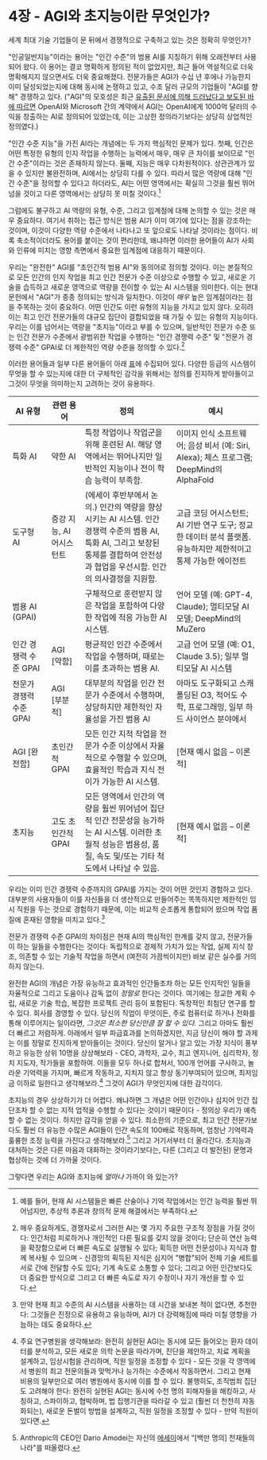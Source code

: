# 4장 - AGI와 초지능이란 무엇인가?

세계 최대 기술 기업들이 문 뒤에서 경쟁적으로 구축하고 있는 것은 정확히 무엇인가?

"인공일반지능"이라는 용어는 "인간 수준"의 범용 AI를 지칭하기 위해 오래전부터 사용되어 왔다. 이 용어는 결코 명확하게 정의된 적이 없었지만, 최근 들어 역설적으로 더욱 명확해지지 않으면서도 더욱 중요해졌다. 전문가들은 AGI가 수십 년 후에나 가능한지 이미 달성되었는지에 대해 동시에 논쟁하고 있고, 수조 달러 규모의 기업들이 "AGI를 향해" 경쟁하고 있다. ("AGI"의 모호성은 최근 [유출된 문서에 의해 드러났다고 보도된 바에 따르면](https://gizmodo.com/leaked-documents-show-openai-has-a-very-clear-definition-of-agi-2000543339) OpenAI와 Microsoft 간의 계약에서 AGI는 OpenAI에게 1000억 달러의 수익을 창출하는 AI로 정의되어 있었는데, 이는 고상한 정의라기보다는 상당히 상업적인 정의였다.)

"인간 수준 지능"을 가진 AI라는 개념에는 두 가지 핵심적인 문제가 있다. 첫째, 인간은 어떤 특정한 유형의 인지 작업을 수행하는 능력에서 매우, 매우 큰 차이를 보이므로 "인간 수준"이라는 것은 존재하지 않는다. 둘째, 지능은 매우 다차원적이다. 상관관계가 있을 수 있지만 불완전하며, AI에서는 상당히 다를 수 있다. 따라서 많은 역량에 대해 "인간 수준"을 정의할 수 있다고 하더라도, AI는 어떤 영역에서는 확실히 그것을 훨씬 뛰어넘을 것이고 다른 영역에서는 상당히 못 미칠 것이다.[^1]

그럼에도 불구하고 AI 역량의 유형, 수준, 그리고 임계점에 대해 논의할 수 있는 것은 매우 중요하다. 여기서 취하는 접근 방식은 범용 AI가 이미 여기에 있다는 점을 강조하는 것이며, 이것이 다양한 역량 수준에서 나타나고 또 앞으로도 나타날 것이라는 점이다. 비록 축소적이더라도 용어를 붙이는 것이 편리한데, 왜냐하면 이러한 용어들이 AI가 사회와 인류에 미치는 영향 측면에서 중요한 임계점에 대응하기 때문이다.

우리는 "완전한" AGI를 "초인간적 범용 AI"와 동의어로 정의할 것이다. 이는 본질적으로 모든 인간의 인지 작업을 최고 인간 전문가 수준 이상으로 수행할 수 있고, 새로운 기술을 습득하고 새로운 영역으로 역량을 전이할 수 있는 AI 시스템을 의미한다. 이는 현대 문헌에서 "AGI"가 종종 정의되는 방식과 일치한다. 이것이 *매우* 높은 임계점이라는 점을 주목하는 것이 중요하다. 어떤 인간도 이런 유형의 지능을 가지고 있지 않다. 오히려 이는 최고 인간 전문가들의 대규모 집단이 결합되었을 때 가질 수 있는 유형의 지능이다. 우리는 이를 넘어서는 역량을 "초지능"이라고 부를 수 있으며, 일반적인 전문가 수준 또는 인간 전문가 수준에서 광범위한 작업을 수행하는 "인간 경쟁력 수준" 및 "전문가 경쟁력 수준" GPAI로 더 제한적인 역량 수준을 정의할 수 있다.[^2]

이러한 용어들과 일부 다른 용어들이 아래 [표](https://keepthefuturehuman.ai/essay/docs/#tab:terms)에 수집되어 있다. 다양한 등급의 시스템이 무엇을 할 수 있는지에 대한 더 구체적인 감각을 위해서는 정의를 진지하게 받아들이고 그것이 무엇을 의미하는지 고려하는 것이 유용하다.

| AI 유형                | 관련 용어                          | 정의                                                                                                                                           | 예시                                                                                                        |
| --------------------- | --------------------------------- | --------------------------------------------------------------------------------------------------------------------------------------------- | ---------------------------------------------------------------------------------------------------------- |
| 특화 AI               | 약한 AI                           | 특정 작업이나 작업군을 위해 훈련된 AI. 해당 영역에서는 뛰어나지만 일반적인 지능이나 전이 학습 능력이 부족함.                                                     | 이미지 인식 소프트웨어; 음성 비서 (예: Siri, Alexa); 체스 프로그램; DeepMind의 AlphaFold                              |
| 도구형 AI             | 증강 지능, AI 어시스턴트             | (에세이 후반부에서 논의.) 인간의 역량을 향상시키는 AI 시스템. 인간 경쟁력 수준의 범용 AI, 특화 AI, 그리고 보장된 통제를 결합하여 안전성과 협업을 우선시함. 인간의 의사결정을 지원함. | 고급 코딩 어시스턴트; AI 기반 연구 도구; 정교한 데이터 분석 플랫폼. 유능하지만 제한적이고 통제 가능한 에이전트                     |
| 범용 AI (GPAI)        |                                   | 구체적으로 훈련받지 않은 작업을 포함하여 다양한 작업에 적응 가능한 AI 시스템.                                                                             | 언어 모델 (예: GPT-4, Claude); 멀티모달 AI 모델; DeepMind의 MuZero                                               |
| 인간 경쟁력 수준 GPAI   | AGI [약함]                        | 평균적인 인간 수준에서 작업을 수행하며, 때로는 이를 초과하는 범용 AI.                                                                                    | 고급 언어 모델 (예: O1, Claude 3.5); 일부 멀티모달 AI 시스템                                                      |
| 전문가 경쟁력 수준 GPAI | AGI [부분적]                      | 대부분의 작업을 인간 전문가 수준에서 수행하며, 상당하지만 제한적인 자율성을 가진 범용 AI                                                                    | 아마도 도구화되고 스캐폴딩된 O3, 적어도 수학, 프로그래밍, 일부 하드 사이언스 분야에서                                       |
| AGI [완전함]          | 초인간적 GPAI                     | 모든 인간 지적 작업을 전문가 수준 이상에서 자율적으로 수행할 수 있으며, 효율적인 학습과 지식 전이가 가능한 AI 시스템.                                             | [현재 예시 없음 – 이론적]                                                                                      |
| 초지능                | 고도 초인간적 GPAI                 | 모든 영역에서 인간의 역량을 훨씬 뛰어넘어 집단적 인간 전문성을 능가하는 AI 시스템. 이러한 초월적 성능은 범용성, 품질, 속도 및/또는 기타 척도에서 나타날 수 있음.        | [현재 예시 없음 – 이론적]                                                                                      |

우리는 이미 인간 경쟁력 수준까지의 GPAI를 가지는 것이 어떤 것인지 경험하고 있다. 대부분의 사용자들이 이를 자신들을 더 생산적으로 만들어주는 똑똑하지만 제한적인 임시 직원을 두는 것으로 경험하기 때문에, 이는 비교적 순조롭게 통합되어 왔으며 작업 품질에 혼재된 영향을 미치고 있다.[^3]

전문가 경쟁력 수준 GPAI의 차이점은 현재 AI의 핵심적인 한계를 갖지 않고, 전문가들이 하는 일들을 수행한다는 것이다: 독립적으로 경제적 가치가 있는 작업, 실제 지식 창조, 의존할 수 있는 기술적 작업을 하면서 (여전히 가끔씩이지만) 바보 같은 실수를 거의 하지 않는다.

완전한 AGI의 개념은 가장 유능하고 효과적인 인간들조차 하는 모든 인지적인 일들을 자율적으로 그리고 도움이나 감독 없이 *정말로* 한다는 것이다. 여기에는 정교한 계획 수립, 새로운 기술 학습, 복잡한 프로젝트 관리 등이 포함된다. 독창적인 최첨단 연구를 할 수 있다. 회사를 경영할 수 있다. 당신의 직업이 무엇이든, 주로 컴퓨터로 하거나 전화를 통해 이루어지는 일이라면, *그것은 최소한 당신만큼 잘 할 수 있다.* 그리고 아마도 훨씬 더 빠르고 저렴하게. 아래에서 일부 파급효과를 논의하겠지만, 지금 당신이 해야 할 과제는 이를 정말로 진지하게 받아들이는 것이다. 당신이 알거나 알고 있는 가장 지식이 풍부하고 유능한 상위 10명을 상상해보라 - CEO, 과학자, 교수, 최고 엔지니어, 심리학자, 정치 지도자, 작가들을 포함하여. 이들을 모두 하나로 합쳐서, 100개 언어를 구사하고, 놀라운 기억력을 가지며, 빠르게 작동하고, 지치지 않고 항상 동기부여되어 있으며, 최저임금 이하로 일한다고 생각해보라.[^4] 그것이 AGI가 무엇인지에 대한 감각이다.

초지능의 경우 상상하기가 더 어렵다. 왜냐하면 그 개념은 어떤 인간이나 심지어 인간 집단조차 할 수 없는 지적 업적을 수행할 수 있다는 것이기 때문이다 - 정의상 우리가 예측할 수 없는 것이다. 하지만 감각을 얻을 수 있다. 최소한의 기준으로, 최고 인간 전문가보다도 훨씬 더 유능한 수많은 AGI들이 인간 속도의 100배로 작동하며, 엄청난 기억력과 훌륭한 조정 능력을 가진다고 생각해보라.[^5] 그리고 거기서부터 더 올라간다. 초지능과 대처하는 것은 다른 마음과 대화하는 것이라기보다는, 다른 (그리고 더 발전된) 문명과 협상하는 것에 더 가까울 것이다.

그렇다면 우리는 AGI와 초지능에 *얼마나* 가까이 와 있는가?


[^1]: 예를 들어, 현재 AI 시스템들은 빠른 산술이나 기억 작업에서는 인간 능력을 훨씬 뛰어넘지만, 추상적 추론과 창의적 문제 해결에서는 부족하다.

[^2]: 매우 중요하게도, 경쟁자로서 그러한 AI는 몇 가지 주요한 구조적 장점을 가질 것이다: 인간처럼 피로하거나 개인적인 다른 필요를 갖지 않을 것이다; 단순히 연산 능력을 확장함으로써 더 빠른 속도로 실행될 수 있다; 획득한 어떤 전문성이나 지식과 함께 복사될 수 있으며 - 신경망의 획득된 지식은 심지어 "병합"되어 전체 기술 세트를 서로 간에 전달할 수도 있다; 기계 속도로 소통할 수 있다; 그리고 어떤 인간보다도 더 중요한 방식으로 그리고 더 빠른 속도로 자기 수정이나 자기 개선을 할 수 있다.

[^3]: 만약 현재 최고 수준의 AI 시스템을 사용하는 데 시간을 보내본 적이 없다면, 추천한다: 그것들은 진정으로 유용하고 유능하며, AI가 더 강력해짐에 따라 미칠 영향을 가늠하는 데도 중요하다.

[^4]: 주요 연구병원을 생각해보라: 완전히 실현된 AGI는 동시에 모든 들어오는 환자 데이터를 분석하고, 모든 새로운 의학 논문을 따라가며, 진단을 제안하고, 치료 계획을 설계하고, 임상시험을 관리하며, 직원 일정을 조정할 수 있다 - 모든 것을 각 영역에서 병원의 최고 전문의들과 맞먹거나 능가하는 수준에서 작동하면서. 그리고 현재 비용의 일부만으로 여러 병원에서 동시에 이를 할 수 있다. 불행히도, 조직범죄 집단도 고려해야 한다: 완전히 실현된 AGI는 동시에 수천 명의 피해자들을 해킹하고, 사칭하고, 스파이하고, 협박하며, 법 집행기관을 따라갈 수 있고 (훨씬 더 천천히 자동화되는), 새로운 돈벌이 방법을 설계하고, 직원 일정을 조정할 수 있다 - 만약 직원이 있다면.

[^5]: Anthropic의 CEO인 Dario Amodei는 자신의 [에세이](https://darioamodei.com/machines-of-loving-grace)에서 "[백만 명의] 천재들의 나라"를 떠올렸다.